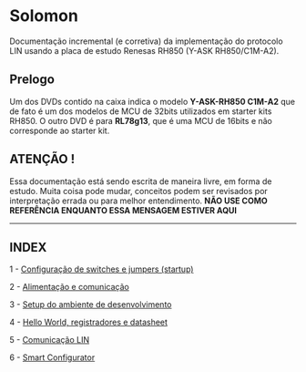 # Solomon
Documentação incremental (e corretiva) da implementação do protocolo LIN usando a placa de estudo Renesas RH850 (Y-ASK RH850/C1M-A2).

## Prelogo
Um dos DVDs contido na caixa indica o modelo **Y-ASK-RH850 C1M-A2** que de fato é um dos modelos de MCU de 32bits utilizados em starter kits RH850. O outro DVD é para **RL78g13**, 
que é uma MCU de 16bits e não corresponde ao starter kit. 

## ATENÇÃO !
Essa documentação está sendo escrita de maneira livre, em forma de estudo. Muita coisa pode mudar, conceitos podem ser revisados por interpretação errada ou para melhor entendimento. 
**NÃO USE COMO REFERÊNCIA ENQUANTO ESSA MENSAGEM ESTIVER AQUI**

----------------
INDEX
----------------

1 - [Configuração de switches e jumpers (startup)](01-jumper_config.md)

2 - [Alimentação e comunicação](power.md)

3 - [Setup do ambiente de desenvolvimento](dev_tools.md)

4 - [Hello World, registradores e datasheet](hello_world.md)

5 - [Comunicação LIN](lin.md)

6 - [Smart Configurator](smartConfigurator.md)
